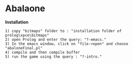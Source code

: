 # Abalaone

**Installation**

    1) copy "bitmaps" folder to : "installation folder of prolog\xpce\bitmaps"
    2) open Prolog and enter the query: "?-emacs."
    3) In the emacs window, click on "file->open" and choose "abaloneFinal.pl"
    4) compile and then compile buffer
    5) run the game using the query : "?-intro."
